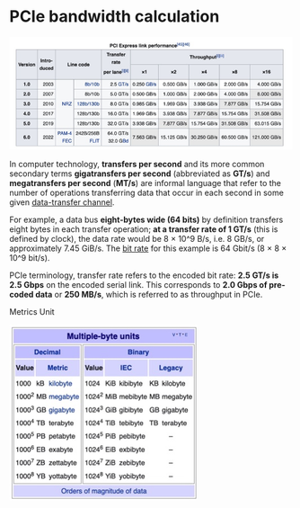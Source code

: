 # PCIe bandwidth calculation 

![8C3A50CF-EEA8-4B31-A094-7E92320CC0E4_4_5005_c](images/pcie_table.png)



In computer technology, **transfers per second** and its more common secondary terms **gigatransfers per second** (abbreviated as **GT/s**) and **megatransfers per second** (**MT/s**) are informal language that refer to the number of operations transferring data that occur in each second in some given [data-transfer channel](https://en.wikipedia.org/wiki/Communications_channel). 



For example, a data bus **eight-bytes wide (64 bits)** by definition transfers eight bytes in each transfer operation; **at a transfer rate of 1 GT/s** (this is defined by clock), the data rate would be 8 × 10^9 B/s, i.e. 8 GB/s, or approximately 7.45 GiB/s. The [bit rate](https://en.wikipedia.org/wiki/Bit_rate) for this example is 64 Gbit/s (8 × 8 × 10^9 bit/s).



PCIe terminology, transfer rate refers to the encoded bit rate: **2.5 GT/s is 2.5 Gbps** on the encoded serial link. This corresponds to **2.0 Gbps of pre-coded data** or **250 MB/s**, which is referred to as throughput in PCIe.

Metrics Unit



![35170A01-1ED5-4C94-8960-CD3391CDB23B_4_5005_c](images/bit_byte_metrics.png)





